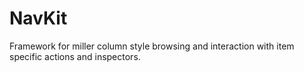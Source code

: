 NavKit
======

Framework for miller column style browsing and interaction with item specific actions and inspectors.
